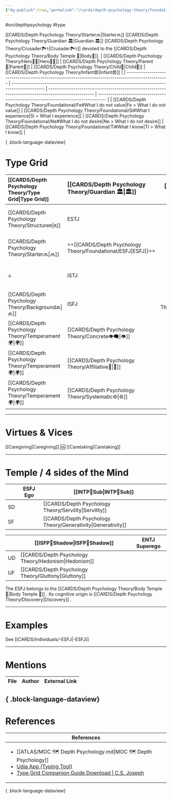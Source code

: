 ```yaml
---
{"dg-publish":true,"permalink":"/cards/depth-psychology-theory/foundational/esfj/","created":"2023-01-05T15:24:07.134+01:00","updated":"2023-05-03T19:14:24.234+02:00"}
---
```


#on/depthpsychology #type 

[[CARDS/Depth Psychology Theory/Starter🔜\|Starter🔜]] [[CARDS/Depth Psychology Theory/Guardian 🏛️\|Guardian 🏛️]] [[CARDS/Depth Psychology Theory/Crusader🏞️⚕️\|Crusader🏞️⚕️]] devoted to the [[CARDS/Depth Psychology Theory/Body Temple 🌳\|Body🌳]]. 
| [[CARDS/Depth Psychology Theory/Hero🦸‍♂️\|Hero🦸‍♂️]]                                                                                      | [[CARDS/Depth Psychology Theory/Parent🤨\|Parent🤨]]                                                                                   | [[CARDS/Depth Psychology Theory/Child👼\|Child👼]]                                                                                          | [[CARDS/Depth Psychology Theory/Infant😨\|Infant😨]]                                                                       |
| -------------------------------------------------------------------------------------------------- | ---------------------------------------------------------------------------------------------- | ---------------------------------------------------------------------------------------------------- | ---------------------------------------------------------------------------------- |
| [[CARDS/Depth Psychology Theory/Foundational/Fe#What I do not value\|Fe > What I do not value]] | [[CARDS/Depth Psychology Theory/Foundational/Si#What I experience\|Si > What I experience]] | [[CARDS/Depth Psychology Theory/Foundational/Ne#What I do not desire\|Ne > What I do not desire]] | [[CARDS/Depth Psychology Theory/Foundational/Ti#What I know\|Ti > What I know]] |

{ .block-language-dataview}
# Type Grid 
| [[CARDS/Depth Psychology Theory/Type Grid\|Type Grid]]                     | <font size="4"> [[CARDS/Depth Psychology Theory/Guardian 🏛️\|🏛️]]</font>   |  <font size="4"> [[CARDS/Depth Psychology Theory/Artisan 🧰\|🧰]]</font>   | <font size="4"> 🔮</font> | <font size="4"> [[CARDS/Depth Psychology Theory/Idealist🦄\|🦄]]</font>    | [[CARDS/Depth Psychology Theory/Interaction Style💬\|💬]]                      |   [[CARDS/Depth Psychology Theory/Interaction Style💬\|💬]]                           |   [[CARDS/Depth Psychology Theory/Interaction Style💬\|💬]]                    |
|:-------------------- |:--------------------- |:---------------------:|:------------------------- |:--------------------- |:--------------------- |:-------------------------- |:--------------------- |
| [[CARDS/Depth Psychology Theory/Structure🔛\|🔛]]  | ESTJ       |    ESTP       |==[[CARDS/Depth Psychology Theory/Foundational/ENTJ\|ENTJ]]==              |ENFJ          | [[CARDS/Depth Psychology Theory/Direct➡️\|➡️]]      | [[CARDS/Depth Psychology Theory/Initiating👋\|👋]]       | [[CARDS/Depth Psychology Theory/Outcome🏆\|🎯]]     |
| [[CARDS/Depth Psychology Theory/Starter🔜\|🔜]]    | ==[[CARDS/Depth Psychology Theory/Foundational/ESFJ\|ESFJ]]==     | ESFP      |ENTP               | ENFP           | [[CARDS/Depth Psychology Theory/Informative↪️\|↪️]] | [[CARDS/Depth Psychology Theory/Initiating👋\|👋]]       | [[CARDS/Depth Psychology Theory/Progression🏃\|🚧]] |
| 🔝   | ISTJ             |   ISTP   | INTJ            | INFJ           | [[CARDS/Depth Psychology Theory/Direct➡️\|➡️]]      | [[CARDS/Depth Psychology Theory/Responding🧘‍♂️\|🧘‍♂️]] | [[CARDS/Depth Psychology Theory/Progression🏃\|🚧]] |
| [[CARDS/Depth Psychology Theory/Background🔙\|🔙]] | ISFJ           |    ==[[CARDS/Depth Psychology Theory/Foundational/ISFP\|ISFP]]==   | ==[[CARDS/Depth Psychology Theory/Foundational/INTP\|INTP]]==             | INFP          | [[CARDS/Depth Psychology Theory/Informative↪️\|↪️]] | [[CARDS/Depth Psychology Theory/Responding🧘‍♂️\|🧘‍♂️]] | [[CARDS/Depth Psychology Theory/Outcome🏆\|🎯]]     |
|  [[CARDS/Depth Psychology Theory/Temperament🌍\|🌍]]                     | [[CARDS/Depth Psychology Theory/Concrete👁️‍🗨️\|👁️]] | [[CARDS/Depth Psychology Theory/Concrete👁️‍🗨️\|👁️]] | [[CARDS/Depth Psychology Theory/Abstract🧲\|🧲]]        | [[CARDS/Depth Psychology Theory/Abstract🧲\|🧲]]    |                       |                            |                       |
|  [[CARDS/Depth Psychology Theory/Temperament🌍\|🌍]]                     | [[CARDS/Depth Psychology Theory/Affiliative🐜\|🐜]] |  [[CARDS/Depth Psychology Theory/Pragmatic🦊\|🦊]]  | [[CARDS/Depth Psychology Theory/Pragmatic🦊\|🦊]]       | [[CARDS/Depth Psychology Theory/Affiliative🐜\|🐜]] |                       |                            |                       |
|  [[CARDS/Depth Psychology Theory/Temperament🌍\|🌍]]                     | [[CARDS/Depth Psychology Theory/Systematic⚙️\|⚙️]]  |  [[CARDS/Depth Psychology Theory/Interest👀\|👀]]   | [[CARDS/Depth Psychology Theory/Systematic⚙️\|⚙️]]      | [[CARDS/Depth Psychology Theory/Interest👀\|👀]]    |                       |                            |                       |

---
# Virtues & Vices
[[Caregiving\|Caregiving]] 🆚 [[Caretaking\|Caretaking]]

---
# Temple / 4 sides of the Mind
|  | ESFJ Ego          | [[INTP🤸Sub\|INTP🤸Sub]] |
| ------------ | ----------------- | ----------------- |
| SD           |                   | [[CARDS/Depth Psychology Theory/Servility\|Servility]]    |
| SF           |                   | [[CARDS/Depth Psychology Theory/Generativity\|Generativity]]      |

|     | [[ISFP👤Shadow\|ISFP👤Shadow]] | ENTJ Superego |
| --- | ---------------- | ------------- |
| UD  |[[CARDS/Depth Psychology Theory/Hedonism\|Hedonism]]    |               |
| UF  | [[CARDS/Depth Psychology Theory/Gluttony\|Gluttony]]    |               |

The ESFJ belongs to the [[CARDS/Depth Psychology Theory/Body Temple 🌳\|Body Temple 🌳]]   .
Its cognitive origin is [[CARDS/Depth Psychology Theory/Discovery\|Discovery]] .

---
# Examples 
See [[CARDS/Individuals/-ESFJ\|-ESFJ]] 

---
# Mentions
| File | Author | External Link |
| ---- | ------ | ------------- |

{ .block-language-dataview}
---
# References
| References                                                                                                                                                                                                                                                           |
| -------------------------------------------------------------------------------------------------------------------------------------------------------------------------------------------------------------------------------------------------------------------- |
| <ul><li>[[ATLAS/MOC 🗺️ Depth Psychology.md\\|MOC 🗺️ Depth Psychology]]</li><li>[Udja App (Typing Tool)](https://www.udja.app/#/)</li><li>[Type Grid Companion Guide Download \\| C.S. Joseph](https://csjoseph.life/type-grid-companion-guide-download/)</li></ul> |

{ .block-language-dataview}






